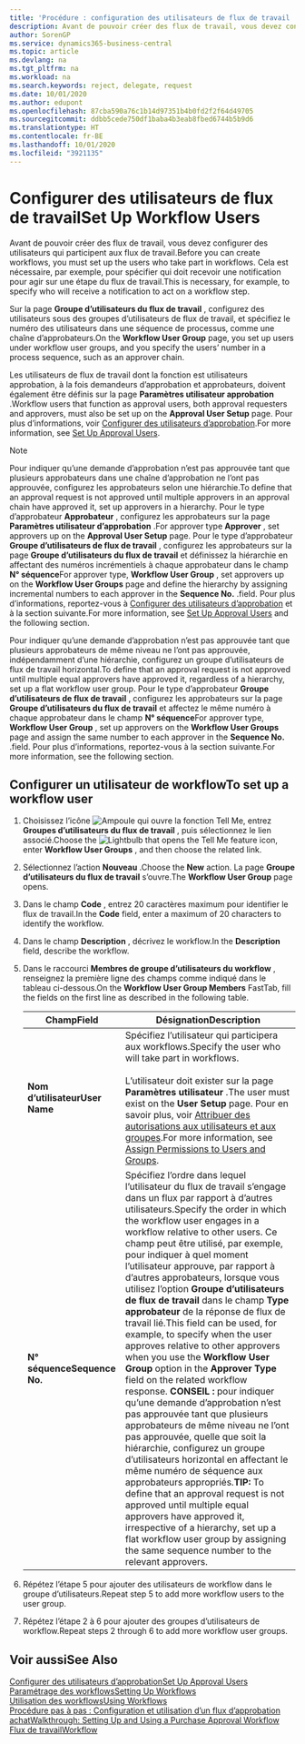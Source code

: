 ```yaml
---
title: 'Procédure : configuration des utilisateurs de flux de travail | Microsoft Docs'
description: Avant de pouvoir créer des flux de travail, vous devez configurer des utilisateurs qui participent aux flux de travail. Cela est nécessaire, par exemple, pour spécifier qui doit recevoir une notification pour agir sur une étape du flux de travail.
author: SorenGP
ms.service: dynamics365-business-central
ms.topic: article
ms.devlang: na
ms.tgt_pltfrm: na
ms.workload: na
ms.search.keywords: reject, delegate, request
ms.date: 10/01/2020
ms.author: edupont
ms.openlocfilehash: 87cba590a76c1b14d97351b4b0fd2f2f64d49705
ms.sourcegitcommit: ddbb5cede750df1baba4b3eab8fbed6744b5b9d6
ms.translationtype: HT
ms.contentlocale: fr-BE
ms.lasthandoff: 10/01/2020
ms.locfileid: "3921135"
---
```

# <a name="set-up-workflow-users"></a><span data-ttu-id="54d91-104">Configurer des utilisateurs de flux de travail</span><span class="sxs-lookup"><span data-stu-id="54d91-104">Set Up Workflow Users</span></span>

<span data-ttu-id="54d91-105">Avant de pouvoir créer des flux de travail, vous devez configurer des utilisateurs qui participent aux flux de travail.</span><span class="sxs-lookup"><span data-stu-id="54d91-105">Before you can create workflows, you must set up the users who take part in workflows.</span></span> <span data-ttu-id="54d91-106">Cela est nécessaire, par exemple, pour spécifier qui doit recevoir une notification pour agir sur une étape du flux de travail.</span><span class="sxs-lookup"><span data-stu-id="54d91-106">This is necessary, for example, to specify who will receive a notification to act on a workflow step.</span></span>  

<span data-ttu-id="54d91-107">Sur la page **Groupe d’utilisateurs du flux de travail** , configurez des utilisateurs sous des groupes d’utilisateurs de flux de travail, et spécifiez le numéro des utilisateurs dans une séquence de processus, comme une chaîne d’approbateurs.</span><span class="sxs-lookup"><span data-stu-id="54d91-107">On the **Workflow User Group** page, you set up users under workflow user groups, and you specify the users’ number in a process sequence, such as an approver chain.</span></span>  

<span data-ttu-id="54d91-108">Les utilisateurs de flux de travail dont la fonction est utilisateurs approbation, à la fois demandeurs d’approbation et approbateurs, doivent également être définis sur la page **Paramètres utilisateur approbation** .</span><span class="sxs-lookup"><span data-stu-id="54d91-108">Workflow users that function as approval users, both approval requesters and approvers, must also be set up on the **Approval User Setup** page.</span></span> <span data-ttu-id="54d91-109">Pour plus d’informations, voir [Configurer des utilisateurs d’approbation](across-how-to-set-up-approval-users.md).</span><span class="sxs-lookup"><span data-stu-id="54d91-109">For more information, see [Set Up Approval Users](across-how-to-set-up-approval-users.md).</span></span>  

> [!NOTE]  
> <span data-ttu-id="54d91-110">Pour indiquer qu’une demande d’approbation n’est pas approuvée tant que plusieurs approbateurs dans une chaîne d’approbation ne l’ont pas approuvée, configurez les approbateurs selon une hiérarchie.</span><span class="sxs-lookup"><span data-stu-id="54d91-110">To define that an approval request is not approved until multiple approvers in an approval chain have approved it, set up approvers in a hierarchy.</span></span> <span data-ttu-id="54d91-111">Pour le type d’approbateur **Approbateur** , configurez les approbateurs sur la page **Paramètres utilisateur d’approbation** .</span><span class="sxs-lookup"><span data-stu-id="54d91-111">For approver type **Approver** , set approvers up on the **Approval User Setup** page.</span></span> <span data-ttu-id="54d91-112">Pour le type d’approbateur **Groupe d’utilisateurs de flux de travail** , configurez les approbateurs sur la page **Groupe d’utilisateurs du flux de travail** et définissez la hiérarchie en affectant des numéros incrémentiels à chaque approbateur dans le champ **N° séquence**</span><span class="sxs-lookup"><span data-stu-id="54d91-112">For approver type, **Workflow User Group** , set approvers up on the **Workflow User Groups** page and define the hierarchy by assigning incremental numbers to each approver in the **Sequence No.**</span></span> <span data-ttu-id="54d91-113">.</span><span class="sxs-lookup"><span data-stu-id="54d91-113">field.</span></span> <span data-ttu-id="54d91-114">Pour plus d’informations, reportez-vous à [Configurer des utilisateurs d’approbation](across-how-to-set-up-approval-users.md) et à la section suivante.</span><span class="sxs-lookup"><span data-stu-id="54d91-114">For more information, see [Set Up Approval Users](across-how-to-set-up-approval-users.md) and the following section.</span></span>  
>
> <span data-ttu-id="54d91-115">Pour indiquer qu’une demande d’approbation n’est pas approuvée tant que plusieurs approbateurs de même niveau ne l’ont pas approuvée, indépendamment d’une hiérarchie, configurez un groupe d’utilisateurs de flux de travail horizontal.</span><span class="sxs-lookup"><span data-stu-id="54d91-115">To define that an approval request is not approved until multiple equal approvers have approved it, regardless of a hierarchy, set up a flat workflow user group.</span></span> <span data-ttu-id="54d91-116">Pour le type d’approbateur **Groupe d’utilisateurs de flux de travail** , configurez les approbateurs sur la page **Groupe d’utilisateurs du flux de travail** et affectez le même numéro à chaque approbateur dans le champ **N° séquence**</span><span class="sxs-lookup"><span data-stu-id="54d91-116">For approver type, **Workflow User Group** , set up approvers on the **Workflow User Groups** page and assign the same number to each approver in the **Sequence No.**</span></span> <span data-ttu-id="54d91-117">.</span><span class="sxs-lookup"><span data-stu-id="54d91-117">field.</span></span> <span data-ttu-id="54d91-118">Pour plus d’informations, reportez-vous à la section suivante.</span><span class="sxs-lookup"><span data-stu-id="54d91-118">For more information, see the following section.</span></span>  

## <a name="to-set-up-a-workflow-user"></a><span data-ttu-id="54d91-119">Configurer un utilisateur de workflow</span><span class="sxs-lookup"><span data-stu-id="54d91-119">To set up a workflow user</span></span>

1. <span data-ttu-id="54d91-120">Choisissez l’icône ![Ampoule qui ouvre la fonction Tell Me](media/ui-search/search_small.png "Dites-moi ce que vous voulez faire"), entrez **Groupes d’utilisateurs du flux de travail** , puis sélectionnez le lien associé.</span><span class="sxs-lookup"><span data-stu-id="54d91-120">Choose the ![Lightbulb that opens the Tell Me feature](media/ui-search/search_small.png "Tell me what you want to do") icon, enter **Workflow User Groups** , and then choose the related link.</span></span>  
2. <span data-ttu-id="54d91-121">Sélectionnez l’action **Nouveau** .</span><span class="sxs-lookup"><span data-stu-id="54d91-121">Choose the **New** action.</span></span> <span data-ttu-id="54d91-122">La page **Groupe d’utilisateurs du flux de travail** s’ouvre.</span><span class="sxs-lookup"><span data-stu-id="54d91-122">The **Workflow User Group** page opens.</span></span>  
3. <span data-ttu-id="54d91-123">Dans le champ **Code** , entrez 20 caractères maximum pour identifier le flux de travail.</span><span class="sxs-lookup"><span data-stu-id="54d91-123">In the **Code** field, enter a maximum of 20 characters to identify the workflow.</span></span>  
4. <span data-ttu-id="54d91-124">Dans le champ **Description** , décrivez le workflow.</span><span class="sxs-lookup"><span data-stu-id="54d91-124">In the **Description** field, describe the workflow.</span></span>  
5. <span data-ttu-id="54d91-125">Dans le raccourci **Membres de groupe d’utilisateurs du workflow** , renseignez la première ligne des champs comme indiqué dans le tableau ci-dessous.</span><span class="sxs-lookup"><span data-stu-id="54d91-125">On the **Workflow User Group Members** FastTab, fill the fields on the first line as described in the following table.</span></span>  

    |<span data-ttu-id="54d91-126">Champ</span><span class="sxs-lookup"><span data-stu-id="54d91-126">Field</span></span>|<span data-ttu-id="54d91-127">Désignation</span><span class="sxs-lookup"><span data-stu-id="54d91-127">Description</span></span>|  
    |---------------------------------|---------------------------------------|  
    |<span data-ttu-id="54d91-128">**Nom d’utilisateur**</span><span class="sxs-lookup"><span data-stu-id="54d91-128">**User Name**</span></span>|<span data-ttu-id="54d91-129">Spécifiez l’utilisateur qui participera aux workflows.</span><span class="sxs-lookup"><span data-stu-id="54d91-129">Specify the user who will take part in workflows.</span></span><br /><br /> <span data-ttu-id="54d91-130">L’utilisateur doit exister sur la page **Paramètres utilisateur** .</span><span class="sxs-lookup"><span data-stu-id="54d91-130">The user must exist on the **User Setup** page.</span></span> <span data-ttu-id="54d91-131">Pour en savoir plus, voir [Attribuer des autorisations aux utilisateurs et aux groupes](ui-define-granular-permissions.md).</span><span class="sxs-lookup"><span data-stu-id="54d91-131">For more information, see [Assign Permissions to Users and Groups](ui-define-granular-permissions.md).</span></span>|  
    |<span data-ttu-id="54d91-132">**N° séquence**</span><span class="sxs-lookup"><span data-stu-id="54d91-132">**Sequence No.**</span></span>|<span data-ttu-id="54d91-133">Spécifiez l’ordre dans lequel l’utilisateur du flux de travail s’engage dans un flux par rapport à d’autres utilisateurs.</span><span class="sxs-lookup"><span data-stu-id="54d91-133">Specify the order in which the workflow user engages in a workflow relative to other users.</span></span> <span data-ttu-id="54d91-134">Ce champ peut être utilisé, par exemple, pour indiquer à quel moment l’utilisateur approuve, par rapport à d’autres approbateurs, lorsque vous utilisez l’option **Groupe d’utilisateurs de flux de travail** dans le champ **Type approbateur** de la réponse de flux de travail lié.</span><span class="sxs-lookup"><span data-stu-id="54d91-134">This field can be used, for example, to specify when the user approves relative to other approvers when you use the **Workflow User Group** option in the **Approver Type** field on the related workflow response.</span></span> <span data-ttu-id="54d91-135">**CONSEIL :**  pour indiquer qu’une demande d’approbation n’est pas approuvée tant que plusieurs approbateurs de même niveau ne l’ont pas approuvée, quelle que soit la hiérarchie, configurez un groupe d’utilisateurs horizontal en affectant le même numéro de séquence aux approbateurs appropriés.</span><span class="sxs-lookup"><span data-stu-id="54d91-135">**TIP:**  To define that an approval request is not approved until multiple equal approvers have approved it, irrespective of a hierarchy, set up a flat workflow user group by assigning the same sequence number to the relevant approvers.</span></span>|  
6. <span data-ttu-id="54d91-136">Répétez l’étape 5 pour ajouter des utilisateurs de workflow dans le groupe d’utilisateurs.</span><span class="sxs-lookup"><span data-stu-id="54d91-136">Repeat step 5 to add more workflow users to the user group.</span></span>  
7. <span data-ttu-id="54d91-137">Répétez l’étape 2 à 6 pour ajouter des groupes d’utilisateurs de workflow.</span><span class="sxs-lookup"><span data-stu-id="54d91-137">Repeat steps 2 through 6 to add more workflow user groups.</span></span>  

## <a name="see-also"></a><span data-ttu-id="54d91-138">Voir aussi</span><span class="sxs-lookup"><span data-stu-id="54d91-138">See Also</span></span>

[<span data-ttu-id="54d91-139">Configurer des utilisateurs d’approbation</span><span class="sxs-lookup"><span data-stu-id="54d91-139">Set Up Approval Users</span></span>](across-how-to-set-up-approval-users.md)  
[<span data-ttu-id="54d91-140">Paramétrage des workflows</span><span class="sxs-lookup"><span data-stu-id="54d91-140">Setting Up Workflows</span></span>](across-set-up-workflows.md)  
[<span data-ttu-id="54d91-141">Utilisation des workflows</span><span class="sxs-lookup"><span data-stu-id="54d91-141">Using Workflows</span></span>](across-use-workflows.md)  
[<span data-ttu-id="54d91-142">Procédure pas à pas : Configuration et utilisation d’un flux d’approbation achat</span><span class="sxs-lookup"><span data-stu-id="54d91-142">Walkthrough: Setting Up and Using a Purchase Approval Workflow</span></span>](walkthrough-setting-up-and-using-a-purchase-approval-workflow.md)  
[<span data-ttu-id="54d91-143">Flux de travail</span><span class="sxs-lookup"><span data-stu-id="54d91-143">Workflow</span></span>](across-workflow.md)  
